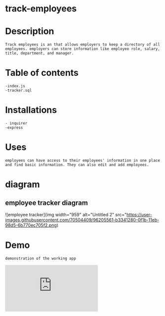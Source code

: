 # track-employees

# Description

    Track employees is an that allows employers to keep a directory of all employees. employers can store information like employee role, salary, title, department, and manager. 

# Table of contents 
    -index.js
    -tracker.sql

# Installations 
    - inquirer
    -express 

# Uses 
    
    employees can have access to their employees' information in one place and find basic information. They can also edit and add employees. 

 
# diagram 
## employee tracker diagram 
![employee tracker](img width="959" alt="Untitled 2" src="https://user-images.githubusercontent.com/70504409/96205561-b3341280-0f1b-11eb-98d5-6b770ec705f2.png)

# Demo 
    demonstration of the working app
![app demo](https://github.com/ismahanj/track-employees/files/5388978/Screen.Recording.2020-10-15.at.8.07.37.PM.pdf)